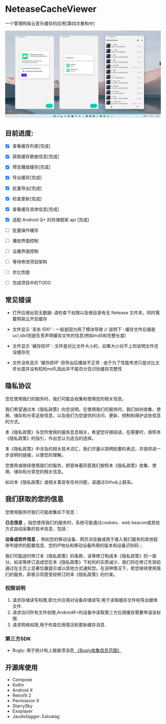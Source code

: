 # NeteaseCacheViewer
一个管理网易云音乐缓存的应用[第四次重构中]


![截图](https://github.com/kineks0-0/NeteaseCacheViewer/raw/dev/screenshot/2022-03-09_45.png)


## 目前进度:
- [x] 查看缓存列表[完成]
- [x] 获取缓存歌曲信息[完成]
- [x] 预览播放缓存[完成]
- [x] 导出缓存[完成]
- [x] 批量导出[完成]
- [x] 检查更新[完成]
- [x] 查看缓存具体信息[完成]
- [x] 适配 Android Q+ 的存储框架 api [完成]


- [ ] 批量操作缓存
- [ ] 播放界面控制
- [ ] 设置界面控制
- [ ] 等待修改项目架构
- [ ] 优化性能
- [ ] 完成项目中的TODO

## 常见错误
- 打开应用出现无数据: 请检查下权限以及根目录有无 Netease 文件夹，同时需要网易云开启缓存

- 文件显示 '丢失 IDX!' : 一般是因为用了模块导致 //  说明下 : 缓存文件后缀是uc!,idx!则是负责声明缓存文件的信息(例如md5和完整长度)
 
- 文件显示 '缓存损坏' : 文件是对比文件大小的，如果大小对不上则说明文件还没缓存完
 
- 文件没有显示 '缓存损坏' 但导出后播放不正常 : 由于为了性能考虑只是对比文件长度并没有校检md5,因此并不能百分百识别缓存完整性

## 隐私协议

您在使用我们的服务时，我们可能会收集和使用您的相关信息。  

我们希望通过本《隐私政策》向您说明，在使用我们的服务时，我们如何收集、使用、储存和分享这些信息，以及我们为您提供的访问、更新、控制和保护这些信息的方式。  

本《隐私政策》与您所使用的服务息息相关，希望您仔细阅读，在需要时，按照本《隐私政策》的指引，作出您认为适当的选择。  

本《隐私政策》中涉及的相关技术词汇，我们尽量以简明扼要的表述，并提供进一步说明的链接，以便您的理解。  

您使用或继续使用我们的服务，即意味着同意我们按照本《隐私政策》收集、使用、储存和分享您的相关信息。  

如对本《隐私政策》或相关事宜有任何问题，请通过Gtihub上联系。  


 <h2>我们获取的您的信息</h2>
您使用服务时我们可能收集如下信息：  

 **日志信息** ，指您使用我们的服务时，系统可能通过cookies、web beacon或其他方式自动采集的技术信息，包括：
 
 **设备或软件信息** ，例如您的移动设备、网页浏览器或用于接入我们服务的其他程序所提供的配置信息、您的IP地址和移动设备所用的版本和设备识别码；  
 

  我们可能适时修订本《隐私政策》的条款，该等修订构成本《隐私政策》的一部分。如该等修订造成您在本《隐私政策》下权利的实质减少，我们将在修订生效前通过在主页上显著位置提示或以其他方式通知您。在该种情况下，若您继续使用我们的服务，即表示同意受经修订的本《隐私政策》的约束。  

        
### 权限说明
1. 请求存储读写权限,即允许应用对设备存储读写:用于读取缓存文件和导出媒体文件.
2. 请求访问所有文件权限,AndroidR+的设备中读取第三方应用缓存需要申请该权限.
3. 请求网络权限,用于检查应用情况和更新缓存消息.
### 第三方SDK
- Bugly: 用于统计和上报崩溃消息,[《Bugly收集信息范围》](https://bugly.qq.com/docs/user-guide/faq-android/?v=1.0.0#1-bugly)

## 开源库使用
- Compose
- Kotlin
- Android X
- Retrofit 2
- Permission X
- StarrySky
- Exoplayer
- Jaudiotagger: Ealvatag
